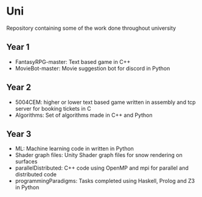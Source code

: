 # Uni
Repository containing some of the work done throughout university

## Year 1
  - FantasyRPG-master: Text based game in C++
  - MovieBot-master: Movie suggestion bot for discord in Python

## Year 2
  - 5004CEM: higher or lower text based game written in assembly and tcp server for booking tickets in C
  - Algorithms: Set of algorithms made in C++ and Python

## Year 3
  - ML: Machine learning code in written in Python
  - Shader graph files: Unity Shader graph files for snow rendering on surfaces
  - parallelDistributed: C++ code using OpenMP and mpi for parallel and distributed code
  - programmingParadigms: Tasks completed using Haskell, Prolog and Z3 in Python
